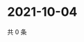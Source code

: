 # 2021-10-04

共 0 条

<!-- BEGIN WEIBO -->
<!-- 最后更新时间 Mon Oct 04 2021 18:00:44 GMT+0800 (China Standard Time) -->

<!-- END WEIBO -->
